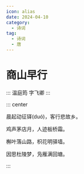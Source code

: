 ```yaml
---
icon: alias
date: 2024-04-10
category:
  - 诗词
tag:
  - 诗词
  - 唐
---
```


# 商山早行

<!-- more -->

:::
温庭筠 字飞卿
:::


::: center

晨起动征铎(duó)，客行悲故乡。

鸡声茅店月，人迹板桥霜。

槲叶落山路，枳花明驿墙。

因思杜陵梦，凫雁满回塘。

:::
